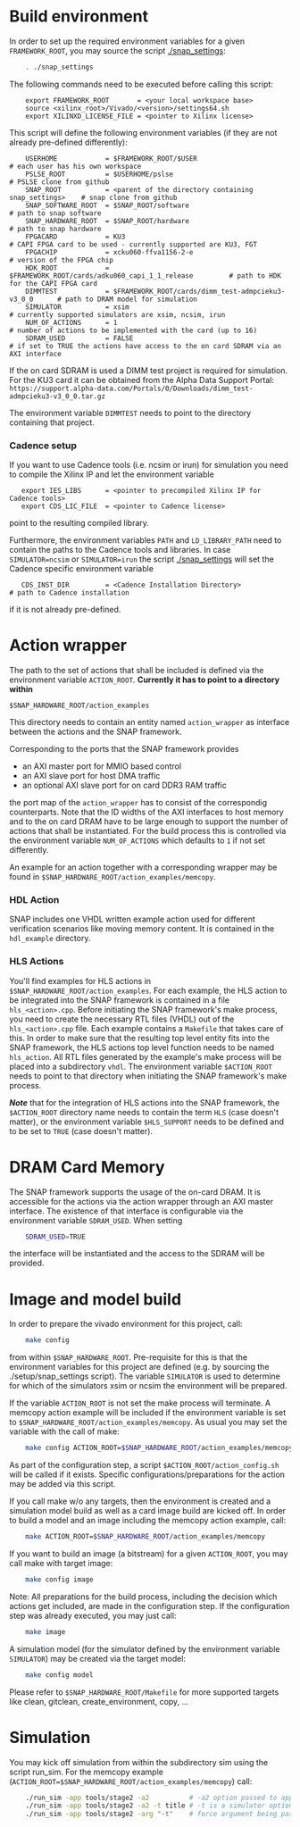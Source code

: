 # Build environment

In order to set up the required environment variables for a given `FRAMEWORK_ROOT`, you may source the script [./snap_settings](./snap_settings):

```bash
    . ./snap_settings
```

The following commands need to be executed before calling this script:

```
    export FRAMEWORK_ROOT       = <your local workspace base>
    source <xilinx_root>/Vivado/<version>/settings64.sh
    export XILINXD_LICENSE_FILE = <pointer to Xilinx license>
```

This script will define the following environment variables (if they are not already pre-defined
differently):

```
    USERHOME            = $FRAMEWORK_ROOT/$USER                                  # each user has his own workspace
    PSLSE_ROOT          = $USERHOME/pslse                                        # PSLSE clone from github
    SNAP_ROOT           = <parent of the directory containing snap_settings>    # snap clone from github
    SNAP_SOFTWARE_ROOT  = $SNAP_ROOT/software                                   # path to snap software
    SNAP_HARDWARE_ROOT  = $SNAP_ROOT/hardware                                   # path to snap hardware
    FPGACARD            = KU3                                                    # CAPI FPGA card to be used - currently supported are KU3, FGT
    FPGACHIP            = xcku060-ffva1156-2-e                                   # version of the FPGA chip
    HDK_ROOT            = $FRAMEWORK_ROOT/cards/adku060_capi_1_1_release         # path to HDK for the CAPI FPGA card
    DIMMTEST            = $FRAMEWORK_ROOT/cards/dimm_test-admpcieku3-v3_0_0      # path to DRAM model for simulation
    SIMULATOR           = xsim                                                   # currently supported simulators are xsim, ncsim, irun
    NUM_OF_ACTIONS      = 1                                                      # number of actions to be implemented with the card (up to 16)
    SDRAM_USED          = FALSE                                                  # if set to TRUE the actions have access to the on card SDRAM via an AXI interface
```

If the on card SDRAM is used a DIMM test project is required for simulation.  
For the KU3 card it can be obtained from the Alpha Data Support Portal:  
`https://support.alpha-data.com/Portals/0/Downloads/dimm_test-admpcieku3-v3_0_0.tar.gz`

The environment variable `DIMMTEST` needs to point to the directory containing that project.

### Cadence setup

If you want to use Cadence tools (i.e. ncsim or irun) for simulation you need to compile the Xilinx IP and let the environment variable

```
   export IES_LIBS      = <pointer to precompiled Xilinx IP for Cadence tools>
   export CDS_LIC_FILE  = <pointer to Cadence license>
```

point to the resulting compiled library.

Furthermore, the environment variables `PATH` and `LD_LIBRARY_PATH` need to contain the paths
to the Cadence tools and libraries. In case `SIMULATOR=ncsim` or `SIMULATOR=irun` the script
[./snap_settings](./snap_settings) will set the Cadence specific environment variable

```
   CDS_INST_DIR         = <Cadence Installation Directory>                       # path to Cadence installation
```

if it is not already pre-defined.


# Action wrapper

The path to the set of actions that shall be included is defined via the environment variable `ACTION_ROOT`.
**Currently it has to point to a directory within**

    $SNAP_HARDWARE_ROOT/action_examples

This directory needs to contain an entity named `action_wrapper` as interface between the actions and the SNAP framework.

Corresponding to the ports that the SNAP framework provides
* an AXI master port for MMIO based control
* an AXI slave port for host DMA traffic
* an optional AXI slave port for on card DDR3 RAM traffic

the port map of the `action_wrapper` has to consist of the correspondig counterparts.
Note that the ID widths of the AXI interfaces to host memory and to the on card DRAM have to be
large enough to support the number of actions that shall be instantiated.
For the build process this is controlled via the environment variable `NUM_OF_ACTIONS`
which defaults to `1` if not set differently.

An example for an action together with a corresponding wrapper may be found
in `$SNAP_HARDWARE_ROOT/action_examples/memcopy`.

### HDL Action
SNAP includes one VHDL written example action used for different verification scenarios like moving memory content. It is contained in the `hdl_example` directory.

### HLS Actions
You'll find examples for HLS actions in `$SNAP_HARDWARE_ROOT/action_examples`. For each example, the HLS action to be integrated into the SNAP framework is contained in a file `hls_<action>.cpp`. Before initiating the SNAP framework's make process, you need to create the necessary RTL files (VHDL) out of the `hls_<action>.cpp` file. Each example contains a `Makefile` that takes care of this. In order to make sure that the resulting top level entity fits into the SNAP framework, the HLS actions top level function needs to be named `hls_action`. All RTL files generated by the example's make process will be placed into a subdirectory `vhdl`. The environment variable `$ACTION_ROOT` needs to point to that directory when initiating the SNAP framework's make process. 

***Note*** that for the integration of HLS actions into the SNAP framework, the `$ACTION_ROOT` directory name needs to contain the term `HLS` (case doesn't matter), or the environment variable `$HLS_SUPPORT` needs to be defined and to be set to `TRUE` (case doesn't matter).

# DRAM Card Memory

The SNAP framework supports the usage of the on-card DRAM. It is accessible for the actions via the action wrapper
through an AXI master interface. The existence of that interface is configurable via the environment variable `SDRAM_USED`.
When setting

```bash
    SDRAM_USED=TRUE
```

the interface will be instantiated and the access to the SDRAM will be provided.


# Image and model build

In order to prepare the vivado environment for this project, call:

```bash
    make config
```

from within `$SNAP_HARDWARE_ROOT`. Pre-requisite for this is that the environment variables for this project
are defined (e.g. by sourcing the ./setup/snap_settings script).
The variable `SIMULATOR` is used to determine for which of the simulators xsim or ncsim
the environment will be prepared.

If the variable `ACTION_ROOT` is not set the make process will terminate. 
A memcopy action example will be included if the environment variable is set to
`$SNAP_HARDWARE_ROOT/action_examples/memcopy`.
As usual you may set the variable with the call of make:

```bash
    make config ACTION_ROOT=$SNAP_HARDWARE_ROOT/action_examples/memcopy
```

As part of the configuration step, a script `$ACTION_ROOT/action_config.sh` will be called if it exists.
Specific configurations/preparations for the action may be added via this script.

If you call make w/o any targets, then the environment is created and a simulation model build
as well as a card image build are kicked off.
In order to build a model and an image including the memcopy action example, call:

```bash
    make ACTION_ROOT=$SNAP_HARDWARE_ROOT/action_examples/memcopy
```

If you want to build an image (a bitstream) for a given `ACTION_ROOT`, you may call make with target image:

```bash
    make config image
```

Note: All preparations for the build process, including the decision which actions get included, are made in the configuration step.
If the configuration step was already executed, you may just call:

```bash
    make image
```

A simulation model (for the simulator defined by the environment variable `SIMULATOR`) may be created
via the target model:

```bash
    make config model
```

Please refer to `$SNAP_HARDWARE_ROOT/Makefile` for more supported targets like clean, gitclean, create_environment, copy, ...

# Simulation

You may kick off simulation from within the subdirectory sim using the script run_sim.
For the memcopy example (`ACTION_ROOT=$SNAP_HARDWARE_ROOT/action_examples/memcopy`) call:

```bash
    ./run_sim -app tools/stage2 -a2          # -a2 option passed to application by default
    ./run_sim -app tools/stage2 -a2 -t title # -t is a simulator option
    ./run_sim -app tools/stage2 -arg "-t"    # force argument being passed to application
```
